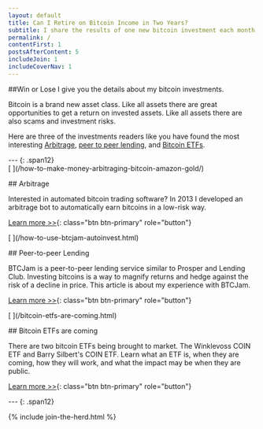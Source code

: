 ```yaml
---
layout: default
title: Can I Retire on Bitcoin Income in Two Years?
subtitle: I share the results of one new bitcoin investment each month.
permalink: /
contentFirst: 1
postsAfterContent: 5
includeJoin: 1
includeCoverNav: 1
---
```


##Win or Lose I give you the details about my bitcoin investments.

Bitcoin is a brand new asset class. Like all assets there are great opportunities to get a return on invested assets. Like all assets there are also scams and investment risks.

Here are three of the investments readers like you have found the most interesting [Arbitrage](/how-to-earn-bitcoins-through-arbitrage.html), [peer to peer lending](/can-btc-jam-grow-your-bitcoins.html), and [Bitcoin ETFs](/bitcoin-etfs-are-coming.html).

<div class='row' markdown="1">
---
{: .span12}
</div>

<div class="row">
    <div class="col-lg-4 fillable" markdown="1">
[<span class="link_fill"> </span>](/how-to-make-money-arbitraging-bitcoin-amazon-gold/)

##<i class="fa fa-signal"></i> Arbitrage

Interested in automated bitcoin trading software? In 2013 I developed an arbitrage bot to automatically earn bitcoins in a low-risk way.

[Learn more >>](/how-to-make-money-arbitraging-bitcoin-amazon-gold/){: class="btn btn-primary" role="button"}
</div>

<div class="col-lg-4 fillable" markdown="1">
[<span class="link_fill"> </span>](/how-to-use-btcjam-autoinvest.html)

##<i class="fa fa-users"></i> Peer-to-peer Lending


BTCJam is a peer-to-peer lending service similar to Prosper and Lending Club. Investing bitcoins is a way to magnify returns and hedge against the risk of a decline in price. This article is about my experience with BTCJam.

[Learn more >>](/how-to-use-btcjam-autoinvest.html){: class="btn btn-primary" role="button"}
</div>

<div class="col-lg-4 fillable" markdown="1">
[<span class="link_fill"> </span>](/bitcoin-etfs-are-coming.html)

##<i class="fa fa-clock-o"></i> Bitcoin ETFs are coming

There are two bitcoin ETFs being brought to market. The Winklevoss COIN ETF and Barry Silbert's COIN ETF. Learn what an ETF is, when they are coming, how they will work, and what the impact may be when they are public.

[Learn more >>](/bitcoin-etfs-are-coming.html){: class="btn btn-primary" role="button"}
</div>
</div>

<div class='row' markdown="1">
---
{: .span12}
</div>

{% include join-the-herd.html %}